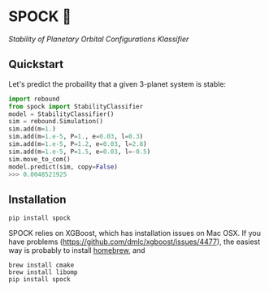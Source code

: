 # SPOCK 🖖 
*Stability of Planetary Orbital Configurations Klassifier*

## Quickstart

Let's predict the probaility that a given 3-planet system is stable:

```python
import rebound
from spock import StabilityClassifier
model = StabilityClassifier()
sim = rebound.Simulation()
sim.add(m=1.)
sim.add(m=1.e-5, P=1., e=0.03, l=0.3)
sim.add(m=1.e-5, P=1.2, e=0.03, l=2.8)
sim.add(m=1.e-5, P=1.5, e=0.03, l=-0.5)
sim.move_to_com()
model.predict(sim, copy=False)
>>> 0.0048521925
```

## Installation

```shell
pip install spock
```

SPOCK relies on XGBoost, which has installation issues on Mac OSX. If you have problems (<https://github.com/dmlc/xgboost/issues/4477>), the easiest way is probably to install [homebrew](brew.sh), and

```shell
brew install cmake
brew install libomp
pip install spock
```
